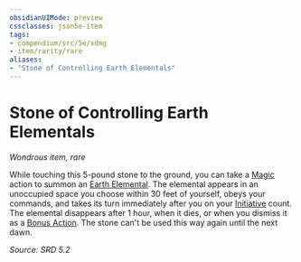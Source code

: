 ```yaml
---
obsidianUIMode: preview
cssclasses: json5e-item
tags:
- compendium/src/5e/xdmg
- item/rarity/rare
aliases: 
- "Stone of Controlling Earth Elementals"
---
```

# Stone of Controlling Earth Elementals
*Wondrous item, rare*  


While touching this 5-pound stone to the ground, you can take a [Magic](rules/actions.md#Magic) action to summon an [Earth Elemental](compendium/bestiary/elemental/earth-elemental-xmm.md). The elemental appears in an unoccupied space you choose within 30 feet of yourself, obeys your commands, and takes its turn immediately after you on your [Initiative](rules/variant-rules/initiative-xphb.md) count. The elemental disappears after 1 hour, when it dies, or when you dismiss it as a [Bonus Action](rules/variant-rules/bonus-action-xphb.md). The stone can't be used this way again until the next dawn.

*Source: SRD 5.2*